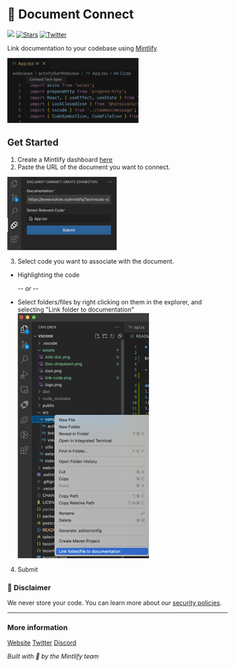# 🌿 Document Connect

![](https://img.shields.io/github/checks-status/mintlify/mintlify/38f1d5b1fd9397e56f5da3ec2d254b09859a579f) [![Stars](https://img.shields.io/github/stars/mintlify/mintlify?style=social)](https://github.com/mintlify/mintlify) [![Twitter](https://img.shields.io/twitter/follow/mintlify?style=social)](https://twitter.com/mintlify)

Link documentation to your codebase using [Mintlify](https://mintlify.com)

<img src="/vscode/assets/mintlify-connect.png" width="300px" />

## Get Started

1. Create a Mintlify dashboard [here](https://www.mintlify.com/create)
2. Paste the URL of the document you want to connect.

<img src="/vscode/assets/document-link.png" width="250px" />

3. Select code you want to associate with the document.

- Highlighting the code

  _-- or --_

- Select folders/files by right clicking on them in the explorer, and selecting "Link folder to documentation"
  <img src="/vscode/assets/link-file.png" width="300px" />

4. Submit

### 🚨 Disclaimer

We never store your code. You can learn more about our [security policies](https://www.mintlify.com/security).

---

### More information

[Website](https://mintlify.com/)
[Twitter](https://twitter.com/mintlify)
[Discord](https://discord.gg/6W7GuYuxra)

_Built with 💚 by the Mintlify team_
